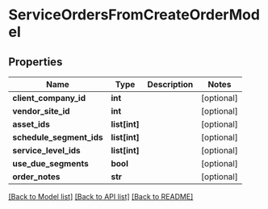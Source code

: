 # ServiceOrdersFromCreateOrderModel

## Properties
Name | Type | Description | Notes
------------ | ------------- | ------------- | -------------
**client_company_id** | **int** |  | [optional] 
**vendor_site_id** | **int** |  | [optional] 
**asset_ids** | **list[int]** |  | [optional] 
**schedule_segment_ids** | **list[int]** |  | [optional] 
**service_level_ids** | **list[int]** |  | [optional] 
**use_due_segments** | **bool** |  | [optional] 
**order_notes** | **str** |  | [optional] 

[[Back to Model list]](../README.md#documentation-for-models) [[Back to API list]](../README.md#documentation-for-api-endpoints) [[Back to README]](../README.md)


